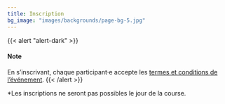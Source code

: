 ```yaml
---
title: Inscription
bg_image: "images/backgrounds/page-bg-5.jpg"
---
```


{{< alert "alert-dark" >}}
#### Note

En s’inscrivant, chaque participant·e accepte les [termes et conditions de l’événement](/files/renonciation.pdf).
{{< /alert >}}

\*Les inscriptions ne seront pas possibles le jour de la course.

